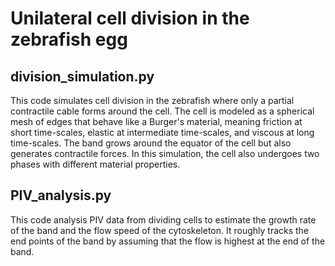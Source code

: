 # Unilateral cell division in the zebrafish egg

## division_simulation.py

This code simulates cell division in the zebrafish where only a partial contractile cable forms around the cell. The cell is modeled as a spherical mesh of edges that behave like a Burger's material, meaning friction at short time-scales, elastic at intermediate time-scales, and viscous at long time-scales. The band grows around the equator of the cell but also generates contractile forces. In this simulation, the cell also undergoes two phases with different material properties.

## PIV_analysis.py

This code analysis PIV data from dividing cells to estimate the growth rate of the band and the flow speed of the cytoskeleton. It roughly tracks the end points of the band by assuming that the flow is highest at the end of the band.
